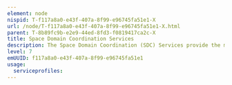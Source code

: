 ```yaml
---
element: node
nispid: T-f117a8a0-e43f-407a-8f99-e96745fa51e1-X
url: /node/T-f117a8a0-e43f-407a-8f99-e96745fa51e1-X.html
parent: T-8b89fc9b-e2e9-44ed-8fd3-f0819417ca2c-X
title: Space Domain Coordination Services
description: The Space Domain Coordination (SDC) Services provide the means to ensure the coordination of Space effects across all operational domains.
level: 7
emUUID: f117a8a0-e43f-407a-8f99-e96745fa51e1
usage:
  serviceprofiles:
---
```

